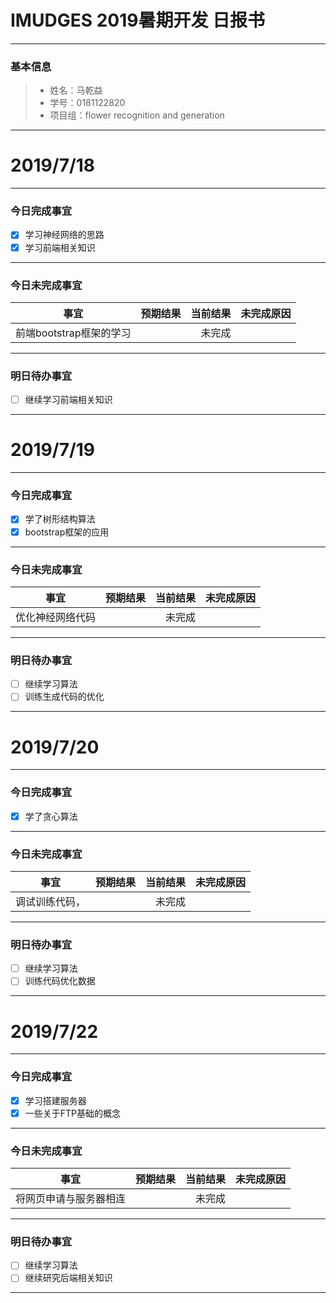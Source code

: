 # IMUDGES 2019暑期开发 日报书
------


### 基本信息
>* 姓名：马乾益
>* 学号：0181122820
>* 项目组：flower recognition and generation
------

# 2019/7/18
------
### 今日完成事宜
- [x] 学习神经网络的思路
- [x] 学习前端相关知识

------
### 今日未完成事宜


|事宜      |预期结果|当前结果|未完成原因|
|-------- |-----: |-----:|:----: |
前端bootstrap框架的学习|      |未完成|

------
### 明日待办事宜
- [ ] 继续学习前端相关知识
------
# 2019/7/19
------
### 今日完成事宜
- [x] 学了树形结构算法
- [x] bootstrap框架的应用

------
### 今日未完成事宜


|事宜      |预期结果|当前结果|未完成原因|
|-------- |-----: |-----:|:----: |
优化神经网络代码|      |未完成|

------
### 明日待办事宜
- [ ] 继续学习算法
- [ ] 训练生成代码的优化
------
# 2019/7/20
------
### 今日完成事宜
- [x] 学了贪心算法

------
### 今日未完成事宜


|事宜      |预期结果|当前结果|未完成原因|
|-------- |-----: |-----:|:----: |
调试训练代码，|      |未完成|

------
### 明日待办事宜
- [ ] 继续学习算法
- [ ] 训练代码优化数据
------
# 2019/7/22
------
### 今日完成事宜
- [x] 学习搭建服务器
- [x] 一些关于FTP基础的概念
------
### 今日未完成事宜


|事宜      |预期结果|当前结果|未完成原因|
|-------- |-----: |-----:|:----: |
将网页申请与服务器相连|      |未完成|

------
### 明日待办事宜
- [ ] 继续学习算法
- [ ] 继续研究后端相关知识
------
